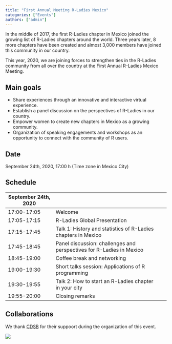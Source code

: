 ```yaml
---
title: "First Annual Meeting R-Ladies Mexico"
categories: ["Events"]
authors: ["admin"]
---
```


In the middle of 2017, the first R-Ladies chapter in Mexico joined the growing list of R-Ladies chapters around the world. Three years later, 8 more chapters have been created and almost 3,000 members have joined this community in our country. 

This year, 2020, we are joining forces to strengthen ties in the R-Ladies community from all over the country at the First Annual R-Ladies Mexico Meeting.

## Main goals

- Share experiences through an innovative and interactive virtual experience.
- Establish a panel discussion on the perspectives of R-Ladies in our country.
- Empower women to create new chapters in Mexico as a growing community. 
- Organization of speaking engagements and workshops as an opportunity to connect with the community of R users.


## Date

September 24th, 2020, 17:00 h (Time zone in Mexico City)

## Schedule

| **September 24th, 2020**  |      |      |
| ------------------ | ---------------------------------- | ----------------------------- |
| 17:00-17:05 | Welcome | |
| 17:05-17:15 | R-Ladies Global Presentation |  |
| 17:15-17:45 | Talk 1: History and statistics of R-Ladies chapters in Mexico |  |
| 17:45-18:45 | Panel discussion: challenges and perspectives for R-Ladies in Mexico |  |
| 18:45-19:00 | Coffee break and networking |  |
| 19:00-19:30 | Short talks session: Applications of R programming |  |
| 19:30-19:55 | Talk 2: How to start an R-Ladies chapter in your city |  |
| 19:55-20:00 | Closing remarks |  |

## Collaborations

We thank [CDSB](comunidadbioinfo.github.io) for their suppoort during the organization of this event.


[<img src="https://github.com/ComunidadBioInfo/cdsbsource/blob/master/assets/images/logo.png?raw=true" />](http://comunidadbioinfo.github.io/)
